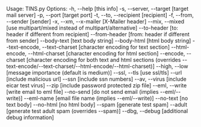 Usage:
   TINS.py <options>
Options:
   -h, --help [this info]
   -s, --server, --target [target mail server]
   -p, --port [target port]
   -t, --to, --recipient [recipient]
   -f, --from, --sender [sender]
   -x, --xm, --x-mailer [X-Mailer header]
   --mix, --mixed [use multipart/mixed instead of multipart/alternative]
   --to-header [to: header if different from recipient]
   --from-header [from: header if different from sender]
   --body-text [text body string]
   --body-html [html body string]
   --text-encode, --text-charset [character encoding for text section]
   --html-encode, --html-charset [character encoding for html section]
   --encode, --charset [character encoding for both text and html sections (overrides --text-encode/--text-charset/--html-encode/--html-charset)]
   --high, --low [message importance (default is medium)]
   --ssl, --tls [use ssl/tls]
   --url [include malicious url]
   --ssn [include ssn numbers]
   --av, --virus [include eicar test virus]
   --zip [include password protected zip file]
   --eml, --write [write email to eml file]
   --no-send [do not send email (implies --eml/--write)]
   --eml-name [email file name (implies --eml/--write)]
   --no-text [no text body]
   --no-html [no html body]
   --spam [generate test spam]
   --adult [generate test adult spam (overrides --spam)]
   --dbg, --debug [additional debug information]
